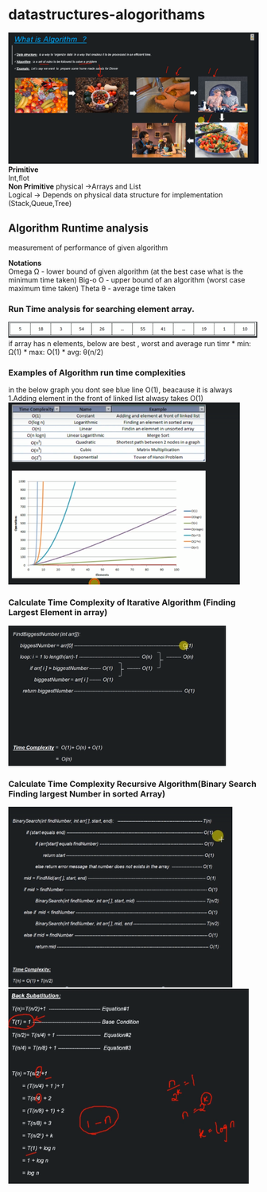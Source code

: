 # datastructures-alogorithams
![DS](/images/01_DS-Algorithams.PNG) <br>
  **Primitive**  
        Int,flot <br>
  **Non Primitive** 
          physical ->Arrays and List<br>
	  Logical  -> Depends on physical data structure for implementation (Stack,Queue,Tree)
## Algorithm Runtime analysis
  measurement of performance of given algorithm
  
  **Notations**    
      Omega Ω - lower bound of given algorithm (at the best case what is the minimum time taken)
      Big-o O - upper bound of an algorithm (worst case maximum time taken)
      Theta θ - average time taken
      
  ### Run Time analysis for searching element array.
  ![DS](/images/array-of-numbers.PNG) <br>
  if array has n elements, below are best , worst and average run timr
  	* min: Ω(1)
 	* max: O(1)
  	* avg: θ(n/2)
	
  ### Examples of Algorithm run time complexities
  in the below graph you dont see blue line O(1), beacause it is always 1.Adding element in the front of linked list alwasy takes O(1)
  ![DS](/images/06_differant-time-complexities.PNG) <br>
  
  ### Calculate Time Complexity of Itarative Algorithm (Finding Largest Element in array)  
  ![DS](/images/07_calculating-complexityof-iterative-algoritham.PNG) <br>
   ### Calculate Time Complexity Recursive Algorithm(Binary Search Finding largest Number in sorted Array)  
  ![DS](/images/8_time_complexity_recursive_array_binary-search.PNG) <br>
  ![DS](/images/8_1_time_complexity_recursive_array_binary-search.PNG) <br>
